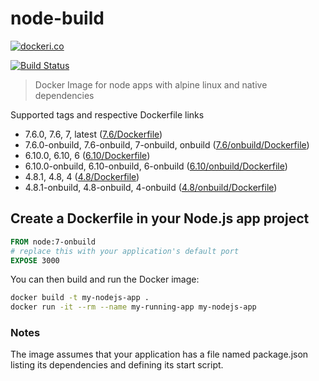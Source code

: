 # node-build

[![dockeri.co](http://dockeri.co/image/lgatica/node-build)](https://hub.docker.com/r/lgatica/node-build/)

[![Build Status](https://travis-ci.org/lgaticaq/node-build.svg?branch=master)](https://travis-ci.org/lgaticaq/node-build)

> Docker Image for node apps with alpine linux and native dependencies

Supported tags and respective Dockerfile links

- 7.6.0, 7.6, 7, latest ([7.6/Dockerfile](https://github.com/lgaticaq/node-build/blob/master/7.6.0/Dockerfile))
- 7.6.0-onbuild, 7.6-onbuild, 7-onbuild, onbuild ([7.6/onbuild/Dockerfile](https://github.com/lgaticaq/node-build/blob/master/7.6.0/onbuild/Dockerfile))
- 6.10.0, 6.10, 6 ([6.10/Dockerfile](https://github.com/lgaticaq/node-build/blob/master/6.10.0/Dockerfile))
- 6.10.0-onbuild, 6.10-onbuild, 6-onbuild ([6.10/onbuild/Dockerfile](https://github.com/lgaticaq/node-build/blob/master/6.10.0/onbuild/Dockerfile))
- 4.8.1, 4.8, 4 ([4.8/Dockerfile](https://github.com/lgaticaq/node-build/blob/master/4.8.1/Dockerfile))
- 4.8.1-onbuild, 4.8-onbuild, 4-onbuild ([4.8/onbuild/Dockerfile](https://github.com/lgaticaq/node-build/blob/master/4.8.1/onbuild/Dockerfile))

## Create a Dockerfile in your Node.js app project
```dockerfile
FROM node:7-onbuild
# replace this with your application's default port
EXPOSE 3000
```

You can then build and run the Docker image:

```bash
docker build -t my-nodejs-app .
docker run -it --rm --name my-running-app my-nodejs-app
```

### Notes
The image assumes that your application has a file named package.json listing its dependencies and defining its start script.
